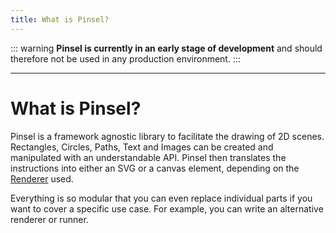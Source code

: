 ```yaml
---
title: What is Pinsel?
---
```


::: warning
**Pinsel is currently in an early stage of development** and should therefore not be used in any production environment.
:::

---

# What is Pinsel?

Pinsel is a framework agnostic library to facilitate the drawing of 2D scenes. Rectangles, Circles, Paths, Text and Images can be created and manipulated with an understandable API. Pinsel then translates the instructions into either an SVG or a canvas element, depending on the [Renderer](/guide/renderer/index.html) used.

Everything is so modular that you can even replace individual parts if you want to cover a specific use case. For example, you can write an alternative renderer or runner.